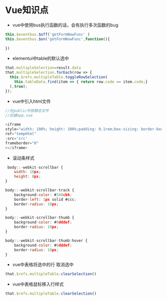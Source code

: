 # Vue知识点

*  vue中使用bus执行函数的话，会有执行多次函数的bug
```JavaScript
this.$eventbus.$off('getFormNowFunc' )
this.$eventbus.$on('getFormNowFunc',function(){  
 
})

```
*  elementui中table的默认选中
```JavaScript
that.multipleSelection=result.data  
that.multipleSelection.forEach(row => {
  this.$refs.multipleTable.toggleRowSelection(
    this.tableData.find(item => { return row.code == item.code;}
  ),true);
});

```

*  vue中引入html文件
```JavaScript
//在public中放静态文件
//创建app.vue
	  
<iframe
style="width: 100%; height: 100%;padding: 0.1rem;box-sizing: border-box;"
ref="tempHtml" 
:src='src' 
frameborder="0" 
></iframe>
```

 

*  滚动条样式
```JavaScript
 body::-webkit-scrollbar {
    width: 10px;
    height: 8px;
}

body::-webkit-scrollbar-track {
    background-color: #348cb6;
    border-left: 1px solid #ccc;
    border-radius: 10px;
}

body::-webkit-scrollbar-thumb {
    background-color: #6dddef;
    border-radius: 10px;
}

body::-webkit-scrollbar-thumb:hover {
    background-color: #6dddef;
    border-radius: 10px;
}

```

*  vue中表格将选中的行 取消选中
```JavaScript
that.$refs.multipleTable.clearSelection()

```

*  vue中表格鼠标移入行样式
```JavaScript
that.$refs.multipleTable.clearSelection()

```
 
 
 







 
